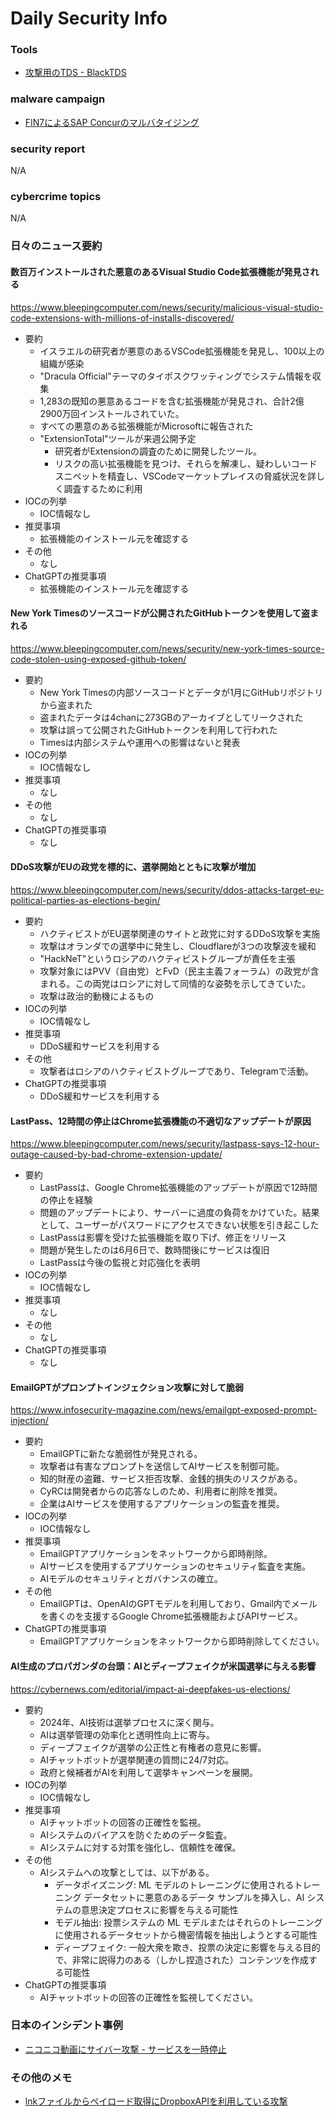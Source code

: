 # Daily Security Info

### Tools
- [攻撃用のTDS - BlackTDS](https://twitter.com/1ZRR4H/status/1799686875252236294)

### malware campaign
- [FIN7によるSAP Concurのマルバタイジング](https://twitter.com/1ZRR4H/status/1799589362251809058)

### security report
N/A

### cybercrime topics
N/A

### 日々のニュース要約

#### 数百万インストールされた悪意のあるVisual Studio Code拡張機能が発見される
https://www.bleepingcomputer.com/news/security/malicious-visual-studio-code-extensions-with-millions-of-installs-discovered/

- 要約
    - イスラエルの研究者が悪意のあるVSCode拡張機能を発見し、100以上の組織が感染
    - "Dracula Official"テーマのタイポスクワッティングでシステム情報を収集
    - 1,283の既知の悪意あるコードを含む拡張機能が発見され、合計2億2900万回インストールされていた。
    - すべての悪意のある拡張機能がMicrosoftに報告された
    - "ExtensionTotal"ツールが来週公開予定
        - 研究者がExtensionの調査のために開発したツール。
        - リスクの高い拡張機能を見つけ、それらを解凍し、疑わしいコード スニペットを精査し、VSCodeマーケットプレイスの脅威状況を詳しく調査するために利用
- IOCの列挙
    - IOC情報なし
- 推奨事項
    - 拡張機能のインストール元を確認する
- その他
    - なし
- ChatGPTの推奨事項
    - 拡張機能のインストール元を確認する

#### New York Timesのソースコードが公開されたGitHubトークンを使用して盗まれる
https://www.bleepingcomputer.com/news/security/new-york-times-source-code-stolen-using-exposed-github-token/

- 要約
    - New York Timesの内部ソースコードとデータが1月にGitHubリポジトリから盗まれた
    - 盗まれたデータは4chanに273GBのアーカイブとしてリークされた
    - 攻撃は誤って公開されたGitHubトークンを利用して行われた
    - Timesは内部システムや運用への影響はないと発表
- IOCの列挙
    - IOC情報なし
- 推奨事項
    - なし
- その他
    - なし
- ChatGPTの推奨事項
    - なし

#### DDoS攻撃がEUの政党を標的に、選挙開始とともに攻撃が増加
https://www.bleepingcomputer.com/news/security/ddos-attacks-target-eu-political-parties-as-elections-begin/

- 要約
    - ハクティビストがEU選挙関連のサイトと政党に対するDDoS攻撃を実施
    - 攻撃はオランダでの選挙中に発生し、Cloudflareが3つの攻撃波を緩和
    - "HackNeT"というロシアのハクティビストグループが責任を主張
    - 攻撃対象にはPVV（自由党）とFvD（民主主義フォーラム）の政党が含まれる。この両党はロシアに対して同情的な姿勢を示してきていた。
    - 攻撃は政治的動機によるもの
- IOCの列挙
    - IOC情報なし
- 推奨事項
    - DDoS緩和サービスを利用する
- その他
    - 攻撃者はロシアのハクティビストグループであり、Telegramで活動。
- ChatGPTの推奨事項
    - DDoS緩和サービスを利用する

#### LastPass、12時間の停止はChrome拡張機能の不適切なアップデートが原因
https://www.bleepingcomputer.com/news/security/lastpass-says-12-hour-outage-caused-by-bad-chrome-extension-update/

- 要約
    - LastPassは、Google Chrome拡張機能のアップデートが原因で12時間の停止を経験
    - 問題のアップデートにより、サーバーに過度の負荷をかけていた。結果として、ユーザーがパスワードにアクセスできない状態を引き起こした
    - LastPassは影響を受けた拡張機能を取り下げ、修正をリリース
    - 問題が発生したのは6月6日で、数時間後にサービスは復旧
    - LastPassは今後の監視と対応強化を表明
- IOCの列挙
    - IOC情報なし
- 推奨事項
    - なし
- その他
    - なし
- ChatGPTの推奨事項
    - なし

#### EmailGPTがプロンプトインジェクション攻撃に対して脆弱
https://www.infosecurity-magazine.com/news/emailgpt-exposed-prompt-injection/

- 要約
    - EmailGPTに新たな脆弱性が発見される。
    - 攻撃者は有害なプロンプトを送信してAIサービスを制御可能。
    - 知的財産の盗難、サービス拒否攻撃、金銭的損失のリスクがある。
    - CyRCは開発者からの応答なしのため、利用者に削除を推奨。
    - 企業はAIサービスを使用するアプリケーションの監査を推奨。
- IOCの列挙
    - IOC情報なし
- 推奨事項
    - EmailGPTアプリケーションをネットワークから即時削除。
    - AIサービスを使用するアプリケーションのセキュリティ監査を実施。
    - AIモデルのセキュリティとガバナンスの確立。
- その他
    - EmailGPTは、OpenAIのGPTモデルを利用しており、Gmail内でメールを書くのを支援するGoogle Chrome拡張機能およびAPIサービス。
- ChatGPTの推奨事項
    - EmailGPTアプリケーションをネットワークから即時削除してください。

#### AI生成のプロパガンダの台頭：AIとディープフェイクが米国選挙に与える影響
https://cybernews.com/editorial/impact-ai-deepfakes-us-elections/

- 要約
    - 2024年、AI技術は選挙プロセスに深く関与。
    - AIは選挙管理の効率化と透明性向上に寄与。
    - ディープフェイクが選挙の公正性と有権者の意見に影響。
    - AIチャットボットが選挙関連の質問に24/7対応。
    - 政府と候補者がAIを利用して選挙キャンペーンを展開。
- IOCの列挙
    - IOC情報なし
- 推奨事項
    - AIチャットボットの回答の正確性を監視。
    - AIシステムのバイアスを防ぐためのデータ監査。
    - AIシステムに対する対策を強化し、信頼性を確保。
- その他
    - AIシステムへの攻撃としては、以下がある。
        - データポイズニング: ML モデルのトレーニングに使用されるトレーニング データセットに悪意のあるデータ サンプルを挿入し、AI システムの意思決定プロセスに影響を与える可能性
        - モデル抽出: 投票システムの ML モデルまたはそれらのトレーニングに使用されるデータセットから機密情報を抽出しようとする可能性
        - ディープフェイク: 一般大衆を欺き、投票の決定に影響を与える目的で、非常に説得力のある（しかし捏造された）コンテンツを作成する可能性
- ChatGPTの推奨事項
    - AIチャットボットの回答の正確性を監視してください。

### 日本のインシデント事例
- [ニコニコ動画にサイバー攻撃 - サービスを一時停止](https://www.security-next.com/158152)

### その他のメモ
- [lnkファイルからペイロード取得にDropboxAPIを利用している攻撃](https://twitter.com/1ZRR4H/status/1799790801477599549)